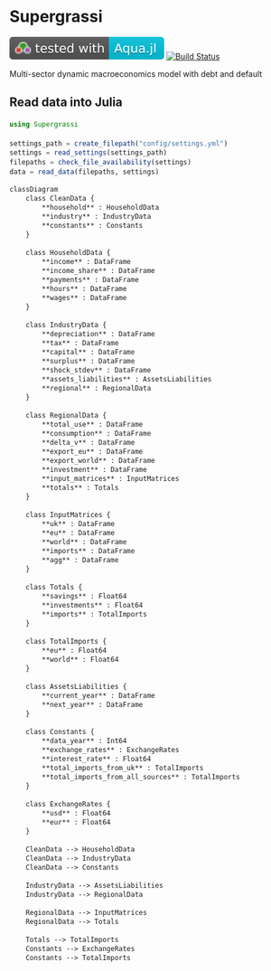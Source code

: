 # Supergrassi

[![Aqua QA](https://raw.githubusercontent.com/JuliaTesting/Aqua.jl/master/badge.svg)](https://github.com/JuliaTesting/Aqua.jl)
[![Build Status](https://github.com/UCL/Supergrassi.jl/actions/workflows/CI.yml/badge.svg?branch=main)](https://github.com/UCL/Supergrassi.jl/actions/workflows/CI.yml?query=branch%3Amain)

Multi-sector dynamic macroeconomics model with debt and default

## Read data into Julia

```julia
using Supergrassi

settings_path = create_filepath("config/settings.yml")
settings = read_settings(settings_path)
filepaths = check_file_availability(settings)
data = read_data(filepaths, settings)

```

```mermaid
classDiagram
    class CleanData {
        **household** : HouseholdData
        **industry** : IndustryData
        **constants** : Constants
    }

    class HouseholdData {
        **income** : DataFrame
        **income_share** : DataFrame
        **payments** : DataFrame
        **hours** : DataFrame
        **wages** : DataFrame
    }

    class IndustryData {
        **depreciation** : DataFrame
        **tax** : DataFrame
        **capital** : DataFrame
        **surplus** : DataFrame
        **shock_stdev** : DataFrame
        **assets_liabilities** : AssetsLiabilities
        **regional** : RegionalData
    }

    class RegionalData {
        **total_use** : DataFrame
        **consumption** : DataFrame
        **delta_v** : DataFrame
        **export_eu** : DataFrame
        **export_world** : DataFrame
        **investment** : DataFrame
        **input_matrices** : InputMatrices
        **totals** : Totals
    }

    class InputMatrices {
        **uk** : DataFrame
        **eu** : DataFrame
        **world** : DataFrame
        **imports** : DataFrame
        **agg** : DataFrame
    }

    class Totals {
        **savings** : Float64
        **investments** : Float64
        **imports** : TotalImports
    }

    class TotalImports {
        **eu** : Float64
        **world** : Float64
    }

    class AssetsLiabilities {
        **current_year** : DataFrame
        **next_year** : DataFrame
    }

    class Constants {
        **data_year** : Int64
        **exchange_rates** : ExchangeRates
        **interest_rate** : Float64
        **total_imports_from_uk** : TotalImports
        **total_imports_from_all_sources** : TotalImports
    }

    class ExchangeRates {
        **usd** : Float64
        **eur** : Float64
    }

    CleanData --> HouseholdData
    CleanData --> IndustryData
    CleanData --> Constants

    IndustryData --> AssetsLiabilities
    IndustryData --> RegionalData

    RegionalData --> InputMatrices
    RegionalData --> Totals

    Totals --> TotalImports
    Constants --> ExchangeRates
    Constants --> TotalImports
```
